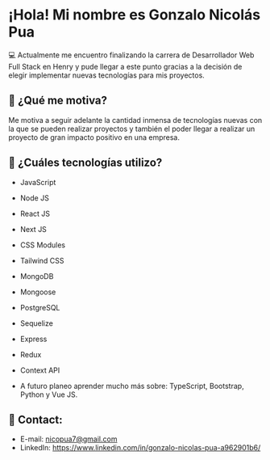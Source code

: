 # ¡Hola! Mi nombre es Gonzalo Nicolás Pua

💻 Actualmente me encuentro finalizando la carrera de Desarrollador Web Full Stack en Henry y pude llegar a este punto gracias a la decisión de elegir implementar nuevas tecnologías para mis proyectos. 

## 📌 ¿Qué me motiva?

Me motiva a seguir adelante la cantidad inmensa de tecnologías nuevas con la que se pueden realizar proyectos y también el poder llegar a realizar un proyecto de gran impacto positivo en una empresa.

## 📌 ¿Cuáles tecnologías utilizo?

- JavaScript
- Node JS
- React JS
- Next JS
- CSS Modules
- Tailwind CSS
- MongoDB
- Mongoose
- PostgreSQL
- Sequelize
- Express
- Redux
- Context API

- A futuro planeo aprender mucho más sobre: TypeScript, Bootstrap, Python y Vue JS.

## 📌 Contact:
- E-mail: nicopua7@gmail.com
- LinkedIn: https://www.linkedin.com/in/gonzalo-nicolas-pua-a962901b6/
